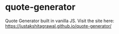 # quote-generator

Quote Generator built in vanilla JS.
Visit the site here: https://justakshitagrawal.github.io/quote-generator/
